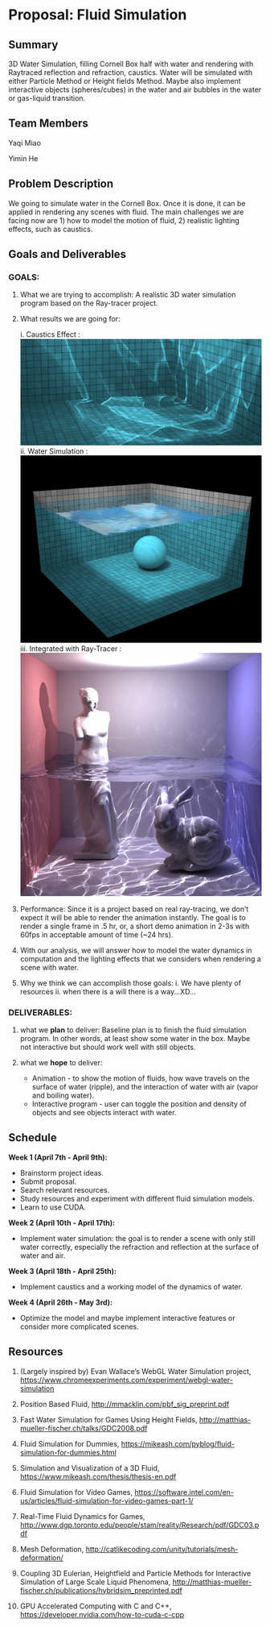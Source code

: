 # Proposal: Fluid Simulation

## Summary
3D Water Simulation, filling Cornell Box half with water and rendering with Raytraced reflection and refraction, caustics. Water will be simulated with either Particle Method or Height fields Method. Maybe also implement interactive objects (spheres/cubes) in the water and air bubbles in the water or gas-liquid transition.

## Team Members

Yaqi Miao

Yimin He

## Problem Description

We going to simulate water in the Cornell Box. Once it is done, it can be applied in rendering any scenes with fluid. The main challenges we are facing now are 1) how to model the motion of fluid, 2) realistic lighting effects, such as caustics.

## Goals and Deliverables

### GOALS:
1. What we are trying to accomplish: A realistic 3D water simulation program based on the Ray-tracer project.

2. What results we are going for:

   i. Caustics Effect : 
![alt text](images/caustics_example.png)
   ii. Water Simulation : 
![alt text](images/water_example.png)
   iii. Integrated with Ray-Tracer : 
![alt text](images/ray_trace.png)

3. Performance: Since it is a project based on real ray-tracing, we don’t expect it will be able to render the animation instantly. The goal is to render a single frame in .5 hr, or, a short demo animation in 2-3s with 60fps in acceptable amount of time (~24 hrs).

4. With our analysis, we will answer how to model the water dynamics in computation and the lighting effects that we considers when rendering a scene with water.

5. Why we think we can accomplish those goals:
   i. We have plenty of resources
   ii. when there is a will there is a way...XD...

### DELIVERABLES:
1. what we __plan__ to deliver:
Baseline plan is to finish the fluid simulation program. In other words, at least show some water in the box. Maybe not interactive but should work well with still objects.

2. what we __hope__ to deliver: 
   * Animation - to show the motion of fluids, how wave travels on the surface of water (ripple), and the interaction of water with air (vapor and boiling water).
   * Interactive program - user can toggle the position and density of objects and see objects interact with water.

## Schedule
__Week 1 (April 7th - April 9th):__
- Brainstorm project ideas.
- Submit proposal.
- Search relevant resources.
- Study resources and experiment with different fluid simulation models.
- Learn to use CUDA.

__Week 2 (April 10th - April 17th):__
- Implement water simulation: the goal is to render a scene with only still water correctly, especially the refraction and reflection at the surface of water and air.

__Week 3 (April 18th - April 25th):__
- Implement caustics and a working model of the dynamics of water.

__Week 4 (April 26th - May 3rd):__
- Optimize the model and maybe implement interactive features or consider more complicated scenes.


## Resources

1. (Largely inspired by) Evan Wallace’s WebGL Water Simulation project, https://www.chromeexperiments.com/experiment/webgl-water-simulation

2. Position Based Fluid, http://mmacklin.com/pbf_sig_preprint.pdf

3. Fast Water Simulation for Games Using Height Fields, http://matthias-mueller-fischer.ch/talks/GDC2008.pdf

4. Fluid Simulation for Dummies, https://mikeash.com/pyblog/fluid-simulation-for-dummies.html

5. Simulation and Visualization of a 3D Fluid, https://www.mikeash.com/thesis/thesis-en.pdf

6. Fluid Simulation for Video Games, https://software.intel.com/en-us/articles/fluid-simulation-for-video-games-part-1/

7. Real-Time Fluid Dynamics for Games, http://www.dgp.toronto.edu/people/stam/reality/Research/pdf/GDC03.pdf

8. Mesh Deformation, http://catlikecoding.com/unity/tutorials/mesh-deformation/

9. Coupling 3D Eulerian, Heightfield and Particle Methods for Interactive Simulation of Large Scale Liquid Phenomena, http://matthias-mueller-fischer.ch/publications/hybridsim_preprinted.pdf

10. GPU Accelerated Computing with C and C++, https://developer.nvidia.com/how-to-cuda-c-cpp




